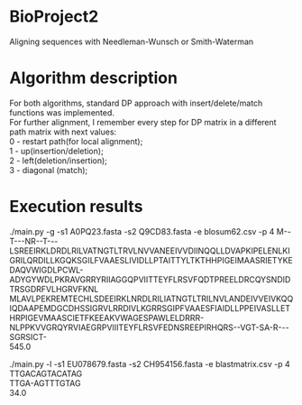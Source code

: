 # BioProject2
Aligning sequences with Needleman-Wunsch or Smith-Waterman

# Algorithm description
For both algorithms, standard DP approach with insert/delete/match functions was implemented.  
For further alignment, I remember every step for DP matrix in a different path matrix with next values:   
0 - restart path(for local alignment);  
1 - up(insertion/deletion);  
2 - left(deletion/insertion);  
3 - diagonal (match);  

# Execution results
./main.py -g -s1 A0PQ23.fasta -s2 Q9CD83.fasta -e blosum62.csv -p 4
M--T---NR--T---LSREEIRKLDRDLRILVATNGTLTRVLNVVANEEIVVDIINQQLLDVAPKIPELENLKIGRILQRDILLKGQKSGILFVAAESLIVIDLLPTAITTYLTKTHHPIGEIMAASRIETYKEDAQVWIGDLPCWL-ADYGYWDLPKRAVGRRYRIIAGGQPVIITTEYFLRSVFQDTPREELDRCQYSNDIDTRSGDRFVLHGRVFKNL  
MLAVLPEKREMTECHLSDEEIRKLNRDLRILIATNGTLTRILNVLANDEIVVEIVKQQIQDAAPEMDGCDHSSIGRVLRRDIVLKGRRSGIPFVAAESFIAIDLLPPEIVASLLETHRPIGEVMAASCIETFKEEAKVWAGESPAWLELDRRR-NLPPKVVGRQYRVIAEGRPVIIITEYFLRSVFEDNSREEPIRHQRS--VGT-SA-R---SGRSICT-  
545.0  
  
./main.py -l -s1 EU078679.fasta -s2 CH954156.fasta -e blastmatrix.csv -p 4  
TTGACAGTACATAG  
TTGA-AGTTTGTAG  
34.0  
